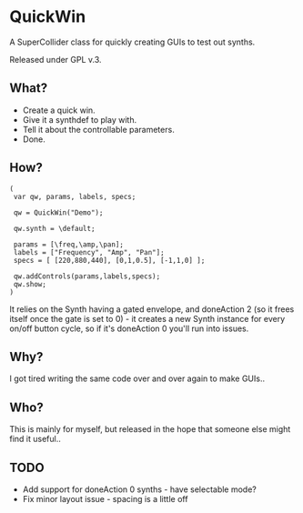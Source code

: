 QuickWin
========

A SuperCollider class for quickly creating GUIs to test out synths.

Released under GPL v.3.

What?
-----
* Create a quick win.
* Give it a synthdef to play with.
* Tell it about the controllable parameters.
* Done.

How?
----

    (
     var qw, params, labels, specs;
     
     qw = QuickWin("Demo");
     
     qw.synth = \default;

     params = [\freq,\amp,\pan];
     labels = ["Frequency", "Amp", "Pan"];
     specs = [ [220,880,440], [0,1,0.5], [-1,1,0] ];

     qw.addControls(params,labels,specs);
     qw.show;
    )

It relies on the Synth having a gated envelope, and doneAction 2 (so it frees itself once the gate is set to 0) - it creates a new Synth instance for every on/off button cycle, so if it's doneAction 0 you'll run into issues.

Why?
----
I got tired writing the same code over and over again to make GUIs..

Who?
----
This is mainly for myself, but released in the hope that someone else might find it useful..

TODO
----
* Add support for doneAction 0 synths - have selectable mode?
* Fix minor layout issue - spacing is a little off

